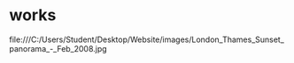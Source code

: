 # works
file:///C:/Users/Student/Desktop/Website/images/London_Thames_Sunset_panorama_-_Feb_2008.jpg
